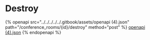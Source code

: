 # Destroy

{% openapi src="../../../../../.gitbook/assets/openapi (4).json" path="/conference_rooms/{id}/destroy" method="post" %}
[openapi (4).json](<../../../../../.gitbook/assets/openapi (4).json>)
{% endopenapi %}
